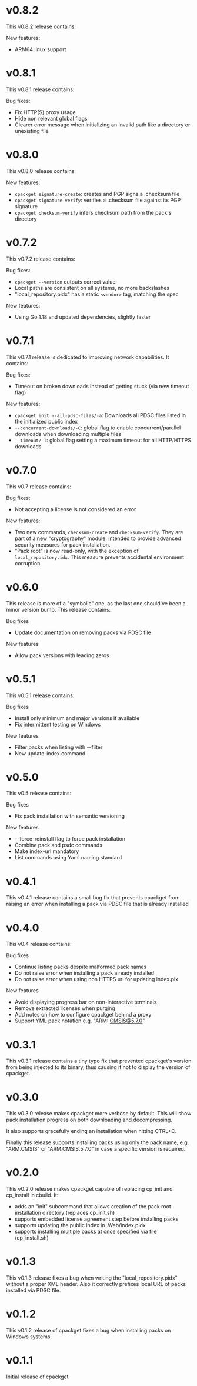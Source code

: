 # v0.8.2

This v0.8.2 release contains:

New features:
- ARM64 linux support

# v0.8.1

This v0.8.1 release contains:

Bug fixes:
- Fix HTTP(S) proxy usage
- Hide non relevant global flags
- Clearer error message when initializing an invalid path like a directory or unexisting file

# v0.8.0

This v0.8.0 release contains:

New features:
- `cpackget signature-create`: creates and PGP signs a .checksum file
- `cpackget signature-verify`: verifies a .checksum file against its PGP signature
- `cpackget checksum-verify` infers checksum path from the pack's directory

# v0.7.2

This v0.7.2 release contains:

Bug fixes:
- `cpackget --version` outputs correct value
- Local paths are consistent on all systems, no more backslashes
- "local_repository.pidx" has a static `<vendor>` tag, matching the spec

New features:
- Using Go 1.18 and updated dependencies, slightly faster

# v0.7.1

This v0.7.1 release is dedicated to improving network capabilities. It contains:

Bug fixes:
- Timeout on broken downloads instead of getting stuck (via new timeout flag)

New features:
- `cpackget init --all-pdsc-files/-a`: Downloads all PDSC files listed in the initialized public index
- `--concurrent-downloads/-C`: global flag to enable concurrent/parallel downloads when downloading multiple files
- `--timeout/-T`: global flag setting a maximum timeout for all HTTP/HTTPS downloads

# v0.7.0

This v0.7 release contains:

Bug fixes:
- Not accepting a license is not considered an error

New features:
- Two new commands, `checksum-create` and `checksum-verify`. They are part of a new "cryptography" module, intended to provide advanced security measures for pack installation.
- "Pack root" is now read-only, with the exception of `local_repository.idx`. This measure prevents accidental environment corruption.

# v0.6.0

This release is more of a "symbolic" one, as the last one should've been a minor version bump. This release contains:

Bug fixes
- Update documentation on removing packs via PDSC file

New features
- Allow pack versions with leading zeros

# v0.5.1

This v0.5.1 release contains:

Bug fixes
- Install only minimum and major versions if available
- Fix intermittent testing on Windows

New features
- Filter packs when listing with --filter
- New update-index command

# v0.5.0

This v0.5 release contains:

Bug fixes
- Fix pack installation with semantic versioning

New features
- --force-reinstall flag to force pack installation
- Combine pack and psdc commands
- Make index-url mandatory 
- List commands using Yaml naming standard

# v0.4.1

This v0.4.1 release contains a small bug fix that
prevents cpackget from raising an error when installing
a pack via PDSC file that is already installed

# v0.4.0

This v0.4 release contains:

Bug fixes
- Continue listing packs despite malformed pack names
- Do not raise error when installing a pack already installed
- Do not raise error when using non HTTPS url for updating index.pix

New features
- Avoid displaying progress bar on non-interactive terminals
- Remove extracted licenses when purging
- Add notes on how to configure cpackget behind a proxy
- Support YML pack notation e.g. "ARM::CMSIS@5.7.0"

# v0.3.1

This v0.3.1 release contains a tiny typo fix that prevented
cpackget's version from being injected to its binary, thus
causing it not to display the version of cpackget.

# v0.3.0

This v0.3.0 release makes cpackget more verbose by default. This will
show pack installation progress on both downloading and decompressing.

It also supports gracefully ending an installation when hitting CTRL+C. 

Finally this release supports installing packs using only the pack name,
e.g. "ARM.CMSIS" or "ARM.CMSIS.5.7.0" in case a specific version is required.

# v0.2.0

This v0.2.0 release makes cpackget capable of replacing cp_init and cp_install
in cbuild. It:
- adds an "init" subcommand that allows creation of the pack root installation directory (replaces cp_init.sh)
- supports embedded license agreement step before installing packs
- supports updating the public index in .Web/index.pidx
- supports installing multiple packs at once specified via file (cp_install.sh)

# v0.1.3

This v0.1.3 release fixes a bug when writing the "local_repository.pidx"
without a proper XML header. Also it correctly prefixes local URL of
packs installed via PDSC file.

# v0.1.2

This v0.1.2 release of cpackget fixes a bug when installing
packs on Windows systems.

# v0.1.1

Initial release of cpackget

